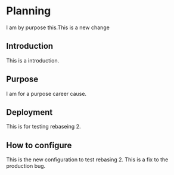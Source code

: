 # Planning

I am by purpose this.This is a new change

## Introduction

This is a introduction.

## Purpose

I am for a purpose career cause.

## Deployment

This is for testing rebaseing 2.

## How to configure

This is the new configuration to test rebasing 2.
This is a fix to the production bug.
